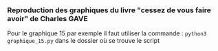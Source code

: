 ### Reproduction des graphiques du livre "cessez de vous faire avoir" de Charles GAVE

Pour le graphique 15 par exemple il faut utiliser la commande :
`python3 graphique_15.py`
dans le dossier où se trouve le script
